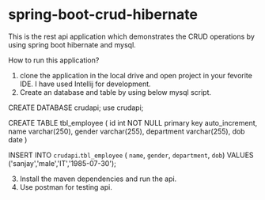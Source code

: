 # spring-boot-crud-hibernate

This is the rest api application which demonstrates the CRUD operations by using spring boot hibernate and mysql. 

How to run this application?

1. clone the application in the local drive and open project in your fevorite IDE. I have used Intellij for development.
2. Create an database and table by using below mysql script.

CREATE DATABASE crudapi;
use crudapi;

CREATE TABLE tbl_employee
(
id int NOT NULL primary key auto_increment,
name varchar(250),
gender varchar(255),
department varchar(255),
dob date
)

INSERT INTO `crudapi`.`tbl_employee`
(
`name`,
`gender`,
`department`,
`dob`)
VALUES
('sanjay','male','IT','1985-07-30');

3. Install the maven dependencies and run the api.
4. Use postman for testing api.



